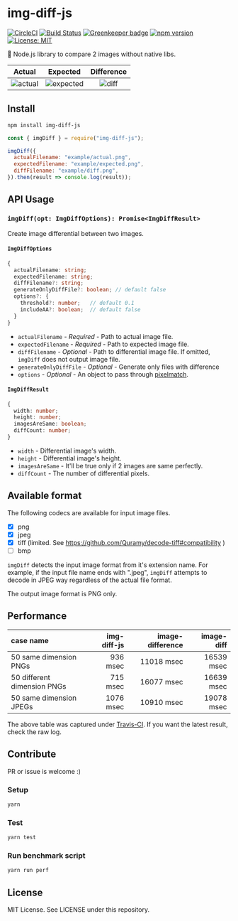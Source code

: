 # img-diff-js

[![CircleCI](https://circleci.com/gh/reg-viz/img-diff-js.svg?style=svg)](https://circleci.com/gh/reg-viz/img-diff-js)
[![Build Status](https://travis-ci.org/reg-viz/img-diff-js.svg?branch=master)](https://travis-ci.org/reg-viz/img-diff-js)
[![Greenkeeper badge](https://badges.greenkeeper.io/reg-viz/img-diff-js.svg)](https://greenkeeper.io/)
[![npm version](https://badge.fury.io/js/img-diff-js.svg)](https://badge.fury.io/js/img-diff-js)
[![License: MIT](https://img.shields.io/badge/License-MIT-blue.svg)](https://opensource.org/licenses/MIT)

:art: Node.js library to compare 2 images without native libs.

|            Actual             |             Expected              |        Difference         |
| :---------------------------: | :-------------------------------: | :-----------------------: |
| ![actual](example/actual.png) | ![expected](example/expected.png) | ![diff](example/diff.png) |

## Install

```sh
npm install img-diff-js
```

```js
const { imgDiff } = require("img-diff-js");

imgDiff({
  actualFilename: "example/actual.png",
  expectedFilename: "example/expected.png",
  diffFilename: "example/diff.png",
}).then(result => console.log(result));
```

## API Usage

### `imgDiff(opt: ImgDiffOptions): Promise<ImgDiffResult>`

Create image differential between two images.

#### `ImgDiffOptions`

```ts
{
  actualFilename: string;
  expectedFilename: string;
  diffFilename?: string;
  generateOnlyDiffFile?: boolean; // default false
  options?: {
    threshold?: number;   // default 0.1
    includeAA?: boolean;  // default false
  }
}
```

- `actualFilename` - _Required_ - Path to actual image file.
- `expectedFilename` - _Required_ - Path to expected image file.
- `diffFilename` - _Optional_ - Path to differential image file. If omitted, `imgDiff` does not output image file.
- `generateOnlyDiffFile` - _Optional_ - Generate only files with difference
- `options` - _Optional_ - An object to pass through [pixelmatch](https://github.com/mapbox/pixelmatch#api).

#### `ImgDiffResult`

```ts
{
  width: number;
  height: number;
  imagesAreSame: boolean;
  diffCount: number;
}
```

- `width` - Differential image's width.
- `height` - Differential image's height.
- `imagesAreSame` - It'll be true only if 2 images are same perfectly.
- `diffCount` - The number of differential pixels.

## Available format

The following codecs are available for input image files.

- [x] png
- [x] jpeg
- [x] tiff (limited. See https://github.com/Quramy/decode-tiff#compatibility )
- [ ] bmp

`imgDiff` detects the input image format from it's extension name. For example, if the input file name ends with ".jpeg", `imgDiff` attempts to decode in JPEG way regardless of the actual file format.

The output image format is PNG only.

## Performance

| case name                   | img-diff-js | image-difference | image-diff |
| :-------------------------- | ----------: | ---------------: | ---------: |
| 50 same dimension PNGs      |    936 msec |       11018 msec | 16539 msec |
| 50 different dimension PNGs |    715 msec |       16077 msec | 16639 msec |
| 50 same dimension JPEGs     |   1076 msec |       10910 msec | 19078 msec |

The above table was captured under [Travis-CI](https://travis-ci.org/reg-viz/img-diff-js). If you want the latest result, check the raw log.

## Contribute

PR or issue is welcome :)

### Setup

```sh
yarn
```

### Test

```sh
yarn test
```

### Run benchmark script

```sh
yarn run perf
```

## License

MIT License. See LICENSE under this repository.
